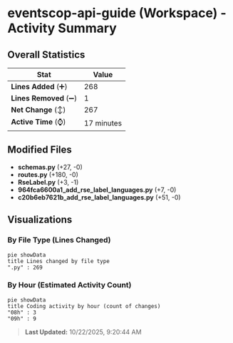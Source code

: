 # eventscop-api-guide (Workspace) - Activity Summary 

## Overall Statistics

| Stat                   | Value                                                             |
| ---------------------- | ----------------------------------------------------------------- |
| **Lines Added** (➕)   | 268                                          |
| **Lines Removed** (➖) | 1                                        |
| **Net Change** (↕)    | 267                |
| **Active Time** (⌚)   | 17 minutes |


## Modified Files
- **schemas.py** (+27, -0)
- **routes.py** (+180, -0)
- **RseLabel.py** (+3, -1)
- **964fca6600a1_add_rse_label_languages.py** (+7, -0)
- **c20b6eb7621b_add_rse_label_languages.py** (+51, -0)

## Visualizations

### By File Type (Lines Changed)

```mermaid
pie showData
title Lines changed by file type
".py" : 269
```

### By Hour (Estimated Activity Count)

```mermaid
pie showData
title Coding activity by hour (count of changes)
"08h" : 3
"09h" : 9
```


> **Last Updated:** 10/22/2025, 9:20:44 AM